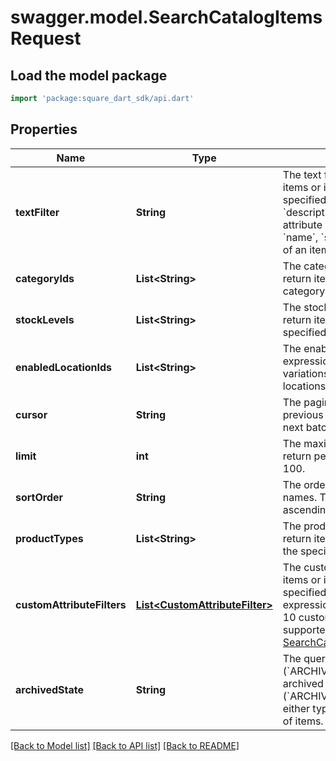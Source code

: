 # swagger.model.SearchCatalogItemsRequest

## Load the model package
```dart
import 'package:square_dart_sdk/api.dart'
```

## Properties
Name | Type | Description | Notes
------------ | ------------- | ------------- | -------------
**textFilter** | **String** | The text filter expression to return items or item variations containing specified text in the &#x60;name&#x60;, &#x60;description&#x60;, or &#x60;abbreviation&#x60; attribute value of an item, or in the &#x60;name&#x60;, &#x60;sku&#x60;, or &#x60;upc&#x60; attribute value of an item variation. | [optional] [default to null]
**categoryIds** | **List&lt;String&gt;** | The category id query expression to return items containing the specified category IDs. | [optional] [default to []]
**stockLevels** | **List&lt;String&gt;** | The stock-level query expression to return item variations with the specified stock levels. | [optional] [default to []]
**enabledLocationIds** | **List&lt;String&gt;** | The enabled-location query expression to return items and item variations having specified enabled locations. | [optional] [default to []]
**cursor** | **String** | The pagination token, returned in the previous response, used to fetch the next batch of pending results. | [optional] [default to null]
**limit** | **int** | The maximum number of results to return per page. The default value is 100. | [optional] [default to null]
**sortOrder** | **String** | The order to sort the results by item names. The default sort order is ascending (&#x60;ASC&#x60;). | [optional] [default to null]
**productTypes** | **List&lt;String&gt;** | The product types query expression to return items or item variations having the specified product types. | [optional] [default to []]
**customAttributeFilters** | [**List&lt;CustomAttributeFilter&gt;**](CustomAttributeFilter.md) | The customer-attribute filter to return items or item variations matching the specified custom attribute expressions. A maximum number of 10 custom attribute expressions are supported in a single call to the [SearchCatalogItems](https://developer.squareup.com/reference/square_2023-12-13/catalog-api/search-catalog-items) endpoint. | [optional] [default to []]
**archivedState** | **String** | The query filter to return not archived (&#x60;ARCHIVED_STATE_NOT_ARCHIVED&#x60;), archived (&#x60;ARCHIVED_STATE_ARCHIVED&#x60;), or either type (&#x60;ARCHIVED_STATE_ALL&#x60;) of items. | [optional] [default to null]

[[Back to Model list]](../README.md#documentation-for-models) [[Back to API list]](../README.md#documentation-for-api-endpoints) [[Back to README]](../README.md)

